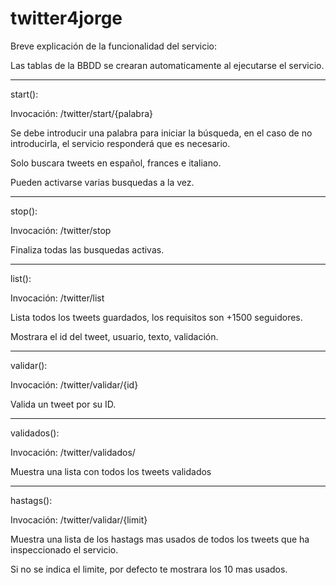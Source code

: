# twitter4jorge

Breve explicación de la funcionalidad del servicio:

Las tablas de la BBDD se crearan automaticamente al ejecutarse el servicio.

---------------------------------------------------------------------------------------------------------------------------------
start():

Invocación: /twitter/start/{palabra}

Se debe introducir una palabra para iniciar la búsqueda, en el caso de no introducirla, el servicio responderá que es necesario.

Solo buscara tweets en español, frances e italiano.

Pueden activarse varias busquedas a la vez.

---------------------------------------------------------------------------------------------------------------------------------
stop():

Invocación: /twitter/stop 

Finaliza todas las busquedas activas.

---------------------------------------------------------------------------------------------------------------------------------

list():

Invocación: /twitter/list

Lista todos los tweets guardados, los requisitos son +1500 seguidores.

Mostrara el id del tweet, usuario, texto, validación.

---------------------------------------------------------------------------------------------------------------------------------
validar():

Invocación: /twitter/validar/{id}

Valida un tweet por su ID.

---------------------------------------------------------------------------------------------------------------------------------

validados():

Invocación: /twitter/validados/

Muestra una lista con todos los tweets validados

---------------------------------------------------------------------------------------------------------------------------------

hastags():

Invocación: /twitter/validar/{limit}

Muestra una lista de los hastags mas usados de todos los tweets que ha inspeccionado el servicio.

Si no se indica el limite, por defecto te mostrara los 10 mas usados.


